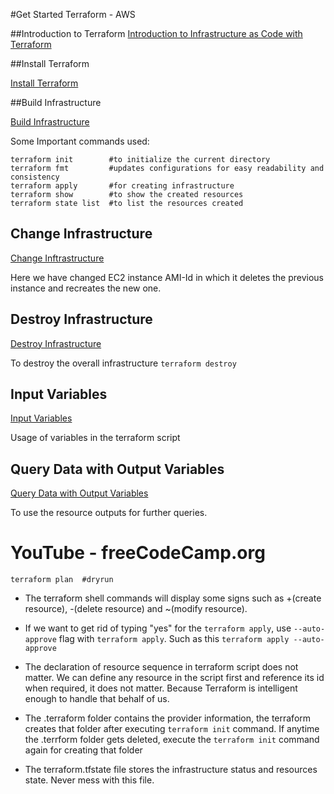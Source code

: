 #Get Started Terraform - AWS

##Introduction to Terraform
[Introduction to Infrastructure as Code with Terraform](https://learn.hashicorp.com/tutorials/terraform/infrastructure-as-code)

##Install Terraform

[Install Terraform](https://learn.hashicorp.com/tutorials/terraform/install-cli)

##Build Infrastructure

[Build Infrastructure](https://learn.hashicorp.com/tutorials/terraform/aws-build)

Some Important commands used:

```shell script
terraform init        #to initialize the current directory
terraform fmt         #updates configurations for easy readability and consistency
terraform apply       #for creating infrastructure
terraform show        #to show the created resources
terraform state list  #to list the resources created
```

## Change Infrastructure

[Change Inftrastructure](https://learn.hashicorp.com/tutorials/terraform/aws-change)

Here we have changed EC2 instance AMI-Id in which it deletes the previous instance and recreates the new one.

## Destroy Infrastructure

[Destroy Infrastructure](https://learn.hashicorp.com/tutorials/terraform/aws-destroy)

To destroy the overall infrastructure `terraform destroy`

## Input Variables

[Input Variables](https://learn.hashicorp.com/tutorials/terraform/aws-variables)

Usage of variables in the terraform script

## Query Data with Output Variables

[Query Data with Output Variables](https://learn.hashicorp.com/tutorials/terraform/aws-outputs)

To use the resource outputs for further queries.


# YouTube - freeCodeCamp.org

```shell script
terraform plan  #dryrun
```

* The terraform shell commands will display some signs such as +(create resource), -(delete resource) and ~(modify resource).

* If we want to get rid of typing "yes" for the `terraform apply`, use `--auto-approve` flag with `terraform apply`.  Such as this `terraform apply --auto-approve`  

* The declaration of resource sequence in terraform script does not matter. We can define any resource in the script first and reference its id when required, it does not matter. Because Terraform is intelligent enough to handle that behalf of us.

* The .terraform folder contains the provider information, the terraform creates that folder after executing `terraform init` command. If anytime the .terrform folder gets deleted, execute the `terraform init` command again for creating that folder

* The terraform.tfstate file stores the infrastructure status and resources state. Never mess with this file.